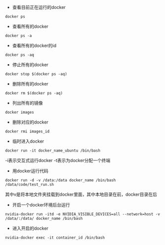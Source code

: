 - 查看目前正在运行的docker

```
docker ps
```

- 查看所有的docker

```
docker ps -a
```

- 查看所有的docker的id
```
docker ps -aq
```

- 停止所有的docker

```
docker stop $(docker ps -aq)
```

- 删除所有的docker

```
docker rm $(docker ps -aq)
```

- 列出所有的镜像

```
docker images
```

- 删除对应的docker

```
docker rmi images_id
```

- 临时进入docker

```
docker run -it docker_name_ubuntu /bin/bash
```
-i表示交互式运行docker
-t表示为docker分配一个终端

- 用docker运行代码

```
docker run -d -v /data:/data docker_name /bin/bash /data/code/test_run.sh
```
其中v是将本地文件夹挂载到docker里面，其中本地目录在前，docker目录在后

- 开启一个docker环境后台运行

```
nvidia-docker run -itd -e NVIDIA_VISIBLE_DEVICES=all --network=host -v /data/:/data/ docker_name /bin/bash
```

- 进入开启的docker

```
nvidia-docker exec -it container_id /bin/bash
```